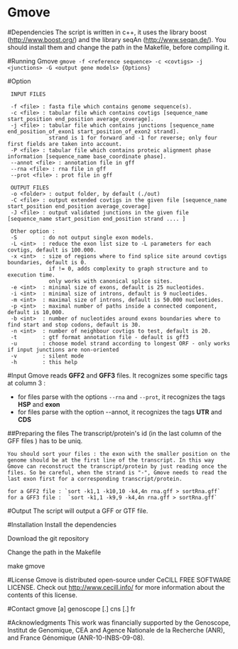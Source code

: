 # Gmove

#Dependencies
The script is written in c++, it uses the library boost (http://www.boost.org/) and the library seqAn (http://www.seqan.de/). You should install them and change the path in the Makefile, before compiling it.

#Running Gmove
`gmove -f <reference sequence> -c <covtigs> -j <junctions> -G <output gene models> {Options}`

#Option


     INPUT FILES

     -f <file> : fasta file which contains genome sequence(s).
     -c <file> : tabular file which contains covtigs [sequence_name start_position end_position average_coverage].
     -j <file> : tabular file which contains junctions [sequence_name end_position_of_exon1 start_position_of_exon2 strand].
                 strand is 1 for forward and -1 for reverse; only four first fields are taken into account.
     -P <file> : tabular file which contains proteic alignment phase information [sequence_name base_coordinate phase].
     --annot <file> : annotation file in gff
     --rna <file> : rna file in gff
     --prot <file> : prot file in gff
  
     OUTPUT FILES
     -o <folder> : output folder, by default (./out)
     -C <file> : output extended covtigs in the given file [sequence_name start_position end_position average_coverage]
     -J <file> : output validated junctions in the given file [sequence_name start_position end_position strand .... ]
  
     Other option :
     -S        : do not output single exon models.
     -L <int>  : reduce the exon list size to -L parameters for each covtigs, default is 100.000.
     -x <int>  : size of regions where to find splice site around covtigs boundaries, default is 0.
                 if != 0, adds complexity to graph structure and to execution time.
                 only works with canonical splice sites.
     -e <int>  : minimal size of exons, default is 25 nucleotides.
     -i <int>  : minimal size of introns, default is 9 nucleotides.
     -m <int>  : maximal size of introns, default is 50.000 nucleotides.
     -p <int>  : maximal number of paths inside a connected component, default is 10,000.
     -b <int>  : number of nucleotides around exons boundaries where to find start and stop codons, default is 30.
     -n <int>  : number of neighbour covtigs to test, default is 20.
     -t        : gtf format annotation file - default is gff3
     -u        : choose model strand according to longest ORF - only works if input junctions are non-oriented
     -v        : silent mode
     -h        : this help

#Input
Gmove reads **GFF2** and **GFF3** files. It recognizes some specific tags at column 3 : 
  - for files parse with the options `--rna` and `--prot`, it recognizes the tags **HSP** and **exon**
  - for files parse with the option --annot, it recognizes the tags **UTR** and **CDS**
  
  ##Preparing the files
    The transcript/protein's id (in the last column of the GFF files ) has to be uniq.

    You should sort your files : the exon with the smaller position on the genome should be at the first line of the transcript. In this way Gmove can reconstruct the transcript/protein by just reading once the files. So be careful, when the strand is "-", Gmove needs to read the last exon first for a corresponding transcript/protein. 
    
    for a GFF2 file : `sort -k1,1 -k10,10 -k4,4n rna.gff > sortRna.gff`
    for a GFF3 file :  `sort -k1,1 -k9,9 -k4,4n rna.gff > sortRna.gff`

#Output
The script will output a GFF or GTF file. 



#Installation
Install the dependencies

Download the git repository

Change the path in the Makefile

make gmove

#License
Gmove is distributed open-source under CeCILL FREE SOFTWARE LICENSE. Check out http://www.cecill.info/ for more information about the contents of this license.

#Contact
gmove [a] genoscope [.] cns [.] fr


#Acknowledgments
This work was financially supported by the Genoscope, Institut de Genomique, CEA and Agence Nationale de la Recherche (ANR), and France Génomique (ANR-10-INBS-09-08).
